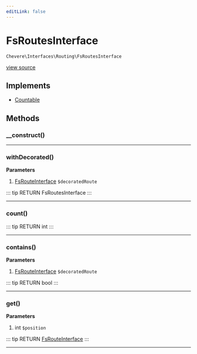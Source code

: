 ```yaml
---
editLink: false
---
```


# FsRoutesInterface

`Chevere\Interfaces\Routing\FsRoutesInterface`

[view source](https://github.com/chevere/chevere/blob/master/interfaces/Routing/FsRoutesInterface.php)

## Implements

- [Countable](https://www.php.net/manual/class.countable)

## Methods

### __construct()

---

### withDecorated()

**Parameters**

1. [FsRouteInterface](./FsRouteInterface.md) `$decoratedRoute`

::: tip RETURN
FsRoutesInterface
:::

---

### count()

::: tip RETURN
int
:::

---

### contains()

**Parameters**

1. [FsRouteInterface](./FsRouteInterface.md) `$decoratedRoute`

::: tip RETURN
bool
:::

---

### get()

**Parameters**

1. int `$position`

::: tip RETURN
[FsRouteInterface](./FsRouteInterface.md)
:::

---

